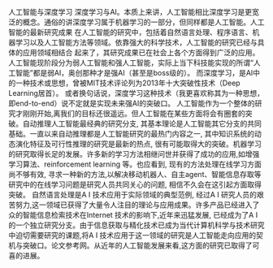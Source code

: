 人工智能与深度学习
深度学习与AI。本质上来讲，人工智能相比深度学习是更宽泛的概念。通俗的讲深度学习属于机器学习的一部分，但同样都是人工智能。人工智能的最新研究成果 在人工智能的研究中，包括着自然语言处理、程序语言、机器学习以及人工智能方法等领域。依靠强大的科学技术，人工智能的研究已经与具体的应用领域相结合 起来了，其研究成果已在社会上各个方面得到广泛的应用。人工智能现阶段分为弱人工智能和强人工智能，实际上当下科技能实现的所谓“人工智能”都是弱AI，奥创那种才是强AI（甚至是boss级的）。
而深度学习，是AI中的一种技术或思想，曾被MIT技术评论列为2013年十大突破性技术（Deep Learning居首）。
或者换句话说，深度学习这种技术（我更喜欢称其为一种思想，即end-to-end）说不定就是实现未来强AI的突破口。
人工智能作为一个整体的研究才刚刚开始,离我们的目标还很遥远。但人工智能在某些方面将会有圈套的突破。自动推理人工智能最经典的研究分支, 其基本理论是人工智能其它分支的共同基础。一直以来自动推理都是人工智能研究的最热门内容之一, 其中知识系统的动态演化特征及可行性推理的研究是最新的热点, 很有可能取得大的突破。机器学习的研究取得长足的发展。许多新的学习方法相继问世并获得了成功的应用,如增强学习算法、reinforcement learning 等。也应看到, 现有的方法处理在线学习方面尚不够有效, 寻求一种新的方法,以解决移动机器人、自主agent、智能信息存取等研究中的在线学习问题是研究人员共同关心的问题, 相信不久会在这引起方面取得突破。
自然语言处理是A I 技术应用于实际领域的典型范例, 经过A I 研究人员的艰苦努力,这一领域已获得了大量令人注目的理论与应用成果。许多产品已经进入了众的智能信息检索技术在Internet 技术的影响下,近年来迅猛发展, 已经成为了A I 的一个独立研究分支。由于信息获取与精化技术已成为当代计算机科学与技术研究中迫切需要研究的课题,将A I 技术应用于这一领域的研究是人工智能走向应用的契机与突破口。论文参考网。从近年的人工智能发展来看,这方面的研究已取得了可喜的进展。